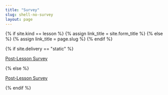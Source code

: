```yaml
---
title: "Survey"
slug: shell-no-survey
layout: page
---
```


{% if site.kind == lesson %}
{% assign link_title = site.form_title %}
{% else %}
{% assign link_title = page.slug %}
{% endif %}

{% if site.delivery == "static" %}
<p><a href="https://docs.google.com/forms/d/e/1FAIpQLScX7g5AZ6sV7TzA4VPPrvBua55lD_rnif6GiPD2_TnuNBBlpg/viewform?usp=pp_url&entry.1679853141={{ link_title }}">Post-Lesson Survey</a></p>
{% else %}
<p><a href="https://docs.google.com/forms/d/e/1FAIpQLScX7g5AZ6sV7TzA4VPPrvBua55lD_rnif6GiPD2_TnuNBBlpg/viewform?usp=pp_url&entry.1679853141={{ link_title }}&entry.1100485531={{ site.startdate }}">Post-Lesson Survey</a></p>
{% endif %}
